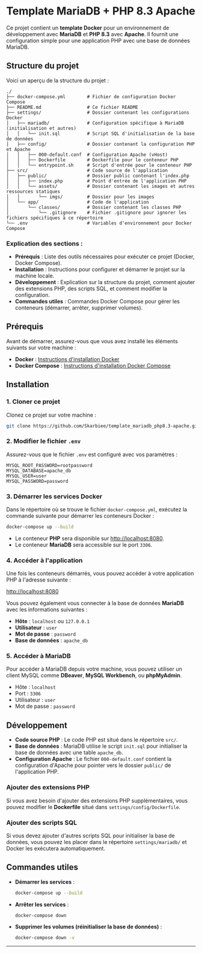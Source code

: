 # Template MariaDB + PHP 8.3 Apache

Ce projet contient un **template Docker** pour un environnement de développement avec **MariaDB** et **PHP 8.3** avec **Apache**. Il fournit une configuration simple pour une application PHP avec une base de données MariaDB.

## Structure du projet

Voici un aperçu de la structure du projet :

```
./
├── docker-compose.yml        # Fichier de configuration Docker Compose
├── README.md                 # Ce fichier README
├── settings/                 # Dossier contenant les configurations Docker
│   ├── mariadb/              # Configuration spécifique à MariaDB (initialisation et autres)
│   │   └── init.sql          # Script SQL d'initialisation de la base de données
│   ├── config/               # Dossier contenant la configuration PHP et Apache
│   │   ├── 000-default.conf  # Configuration Apache (vHost)
│   │   ├── Dockerfile        # Dockerfile pour le conteneur PHP
│   │   └── entrypoint.sh     # Script d'entrée pour le conteneur PHP
├── src/                      # Code source de l'application
│   ├── public/               # Dossier public contenant l'index.php
│   │   ├── index.php         # Point d'entrée de l'application PHP
│   │   └── assets/           # Dossier contenant les images et autres ressources statiques
│   │       └── imgs/         # Dossier pour les images
│   └── app/                  # Code de l'application
│       └── classes/          # Dossier contenant les classes PHP
│           └── .gitignore    # Fichier .gitignore pour ignorer les fichiers spécifiques à ce répertoire
└── .env                      # Variables d'environnement pour Docker Compose
```

### Explication des sections :

- **Prérequis** : Liste des outils nécessaires pour exécuter ce projet (Docker, Docker Compose).
- **Installation** : Instructions pour configurer et démarrer le projet sur la machine locale.
- **Développement** : Explication sur la structure du projet, comment ajouter des extensions PHP, des scripts SQL, et comment modifier la configuration.
- **Commandes utiles** : Commandes Docker Compose pour gérer les conteneurs (démarrer, arrêter, supprimer volumes).
<!-- - **Licence** : Optionnelle si tu souhaites spécifier une licence. -->

## Prérequis

Avant de démarrer, assurez-vous que vous avez installé les éléments suivants sur votre machine :

- **Docker** : [Instructions d'installation Docker](https://docs.docker.com/get-docker/)
- **Docker Compose** : [Instructions d'installation Docker Compose](https://docs.docker.com/compose/install/)

## Installation

### 1. Cloner ce projet

Clonez ce projet sur votre machine :

```bash
git clone https://github.com/Skarbiee/template_mariadb_php8.3-apache.git
```

### 2. Modifier le fichier `.env`

Assurez-vous que le fichier `.env` est configuré avec vos paramètres :

```env
MYSQL_ROOT_PASSWORD=rootpassword
MYSQL_DATABASE=apache_db
MYSQL_USER=user
MYSQL_PASSWORD=password
```

### 3. Démarrer les services Docker

Dans le répertoire où se trouve le fichier `docker-compose.yml`, exécutez la commande suivante pour démarrer les conteneurs Docker :

```bash
docker-compose up --build
```

- Le conteneur **PHP** sera disponible sur [http://localhost:8080](http://localhost:8080).
- Le conteneur **MariaDB** sera accessible sur le port `3306`.

### 4. Accéder à l'application

Une fois les conteneurs démarrés, vous pouvez accéder à votre application PHP à l'adresse suivante :

[http://localhost:8080](http://localhost:8080)

Vous pouvez également vous connecter à la base de données **MariaDB** avec les informations suivantes :

- **Hôte** : `localhost` ou `127.0.0.1`
- **Utilisateur** : `user`
- **Mot de passe** : `password`
- **Base de données** : `apache_db`

### 5. Accéder à MariaDB

Pour accéder à MariaDB depuis votre machine, vous pouvez utiliser un client MySQL comme **DBeaver**, **MySQL Workbench**, ou **phpMyAdmin**.

- Hôte : `localhost`
- Port : `3306`
- Utilisateur : `user`
- Mot de passe : `password`

## Développement

- **Code source PHP** : Le code PHP est situé dans le répertoire `src/`.
- **Base de données** : MariaDB utilise le script `init.sql` pour initialiser la base de données avec une table `apache_db`.
- **Configuration Apache** : Le fichier `000-default.conf` contient la configuration d'Apache pour pointer vers le dossier `public/` de l'application PHP.

### Ajouter des extensions PHP

Si vous avez besoin d'ajouter des extensions PHP supplémentaires, vous pouvez modifier le **Dockerfile** situé dans `settings/config/Dockerfile`.

### Ajouter des scripts SQL

Si vous devez ajouter d'autres scripts SQL pour initialiser la base de données, vous pouvez les placer dans le répertoire `settings/mariadb/` et Docker les exécutera automatiquement.

## Commandes utiles

- **Démarrer les services** :

  ```bash
  docker-compose up --build
  ```

- **Arrêter les services** :

  ```bash
  docker-compose down
  ```

- **Supprimer les volumes (réinitialiser la base de données)** :

  ```bash
  docker-compose down -v
  ```

<!-- ## Licence

Ce projet est sous licence MIT. Voir le fichier `LICENSE` pour plus de détails. -->

---